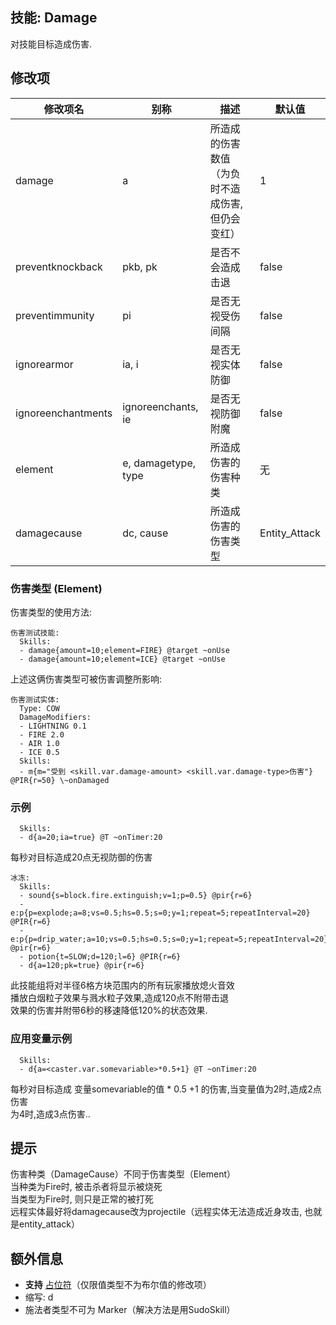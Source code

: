 技能: Damage
--------------------------

对技能目标造成伤害.

修改项
----------

| 修改项名 | 别称    | 描述                                                                                                    | 默认值 |
|-----------|------------|----------------------------------------------------------------------------------------------------------------|---------------|
| damage           | a | 所造成的伤害数值（为负时不造成伤害, 但仍会变红）         | 1    |
| preventknockback | pkb, pk | 是否不会造成击退   | false   |
| preventimmunity  | pi      | 是否无视受伤间隔   | false   |
| ignorearmor      | ia, i    | 是否无视实体防御 | false   |
| ignoreenchantments      | ignoreenchants, ie    | 是否无视防御附魔 | false   |
| element | e, damagetype, type | 所造成伤害的伤害种类 | 无 |
| damagecause | dc, cause | 所造成伤害的伤害类型 | Entity_Attack |


### 伤害类型 (Element)
伤害类型的使用方法:

    伤害测试技能:
      Skills:
      - damage{amount=10;element=FIRE} @target ~onUse
      - damage{amount=10;element=ICE} @target ~onUse

上述这俩伤害类型可被伤害调整所影响:

    伤害测试实体: 
      Type: COW 
      DamageModifiers:
      - LIGHTNING 0.1
      - FIRE 2.0
      - AIR 1.0
      - ICE 0.5 
      Skills:
      - m{m="受到 <skill.var.damage-amount> <skill.var.damage-type>伤害"} @PIR{r=50} \~onDamaged

### 示例

      Skills:
      - d{a=20;ia=true} @T ~onTimer:20

每秒对目标造成20点无视防御的伤害

    冰冻:
      Skills:
      - sound{s=block.fire.extinguish;v=1;p=0.5} @pir{r=6}
      - e:p{p=explode;a=8;vs=0.5;hs=0.5;s=0;y=1;repeat=5;repeatInterval=20} @PIR{r=6}
      - e:p{p=drip_water;a=10;vs=0.5;hs=0.5;s=0;y=1;repeat=5;repeatInterval=20} @pir{r=6}
      - potion{t=SLOW;d=120;l=6} @PIR{r=6}
      - d{a=120;pk=true} @pir{r=6}

此技能组将对半径6格方块范围内的所有玩家播放熄火音效  
播放白烟粒子效果与溅水粒子效果,造成120点不附带击退  
效果的伤害并附带6秒的移速降低120%的状态效果.

### 应用变量示例

      Skills:
      - d{a=<caster.var.somevariable>*0.5+1} @T ~onTimer:20

每秒对目标造成 变量somevariable的值 * 0.5 +1 的伤害,当变量值为2时,造成2点伤害  
为4时,造成3点伤害..

提示
----

伤害种类（DamageCause）不同于伤害类型（Element）  
当种类为Fire时, 被击杀者将显示被烧死  
当类型为Fire时, 则只是正常的被打死  
远程实体最好将damagecause改为projectile（远程实体无法造成近身攻击, 也就是entity_attack）

额外信息
-------

- **支持** [占位符](/技能/占位符)（仅限值类型不为布尔值的修改项）
- 缩写: d
- 施法者类型不可为 Marker（解决方法是用SudoSkill）